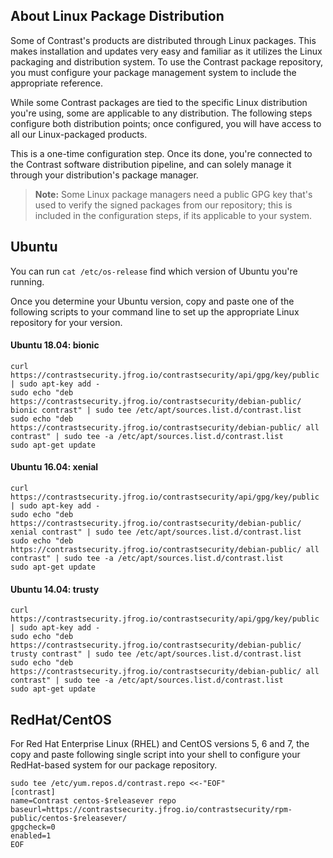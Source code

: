 

## About Linux Package Distribution

Some of Contrast's products are distributed through Linux packages. This makes installation and updates very easy and familiar as it utilizes the Linux packaging and distribution system. To use the Contrast package repository, you must configure your package management system to include the appropriate reference.

While some Contrast packages are tied to the specific Linux distribution you're using, some are applicable to any distribution. The following steps configure both distribution points; once configured, you will have access to all our Linux-packaged products.

This is a one-time configuration step. Once its done, you're connected to the Contrast software distribution pipeline, and can solely manage it through your distribution's package manager. 

> **Note:** Some Linux package managers need a public GPG key that's used to verify the signed packages from our repository; this is included in the configuration steps, if its applicable to your system.

## Ubuntu

You can run `cat /etc/os-release` find which version of Ubuntu you're running.

Once you determine your Ubuntu version, copy and paste one of the following scripts to your command line to set up the appropriate Linux repository for your version.

#### Ubuntu 18.04: bionic

```
curl https://contrastsecurity.jfrog.io/contrastsecurity/api/gpg/key/public | sudo apt-key add -
sudo echo "deb https://contrastsecurity.jfrog.io/contrastsecurity/debian-public/ bionic contrast" | sudo tee /etc/apt/sources.list.d/contrast.list
sudo echo "deb https://contrastsecurity.jfrog.io/contrastsecurity/debian-public/ all contrast" | sudo tee -a /etc/apt/sources.list.d/contrast.list
sudo apt-get update

```
#### Ubuntu 16.04: xenial

```
curl https://contrastsecurity.jfrog.io/contrastsecurity/api/gpg/key/public | sudo apt-key add -
sudo echo "deb https://contrastsecurity.jfrog.io/contrastsecurity/debian-public/ xenial contrast" | sudo tee /etc/apt/sources.list.d/contrast.list
sudo echo "deb https://contrastsecurity.jfrog.io/contrastsecurity/debian-public/ all contrast" | sudo tee -a /etc/apt/sources.list.d/contrast.list
sudo apt-get update

```

#### Ubuntu 14.04: trusty

```
curl https://contrastsecurity.jfrog.io/contrastsecurity/api/gpg/key/public | sudo apt-key add -
sudo echo "deb https://contrastsecurity.jfrog.io/contrastsecurity/debian-public/ trusty contrast" | sudo tee /etc/apt/sources.list.d/contrast.list
sudo echo "deb https://contrastsecurity.jfrog.io/contrastsecurity/debian-public/ all contrast" | sudo tee -a /etc/apt/sources.list.d/contrast.list
sudo apt-get update

```

## RedHat/CentOS

For Red Hat Enterprise Linux (RHEL) and CentOS versions 5, 6 and 7, the copy and paste following single script into your shell to configure your RedHat-based system for our package repository. 

```
sudo tee /etc/yum.repos.d/contrast.repo <<-"EOF"
[contrast]
name=Contrast centos-$releasever repo
baseurl=https://contrastsecurity.jfrog.io/contrastsecurity/rpm-public/centos-$releasever/
gpgcheck=0
enabled=1
EOF

```
